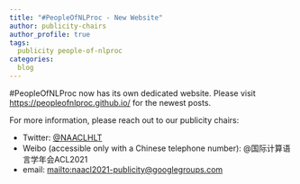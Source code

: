 ```yaml
---
title: "#PeopleOfNLProc - New Website"
author: publicity-chairs
author_profile: true
tags:
  publicity people-of-nlproc
categories:
  blog
---
```


#PeopleOfNLProc now has its own dedicated website. Please visit <https://peopleofnlproc.github.io/> for the newest posts.

For more information, please reach out to our publicity chairs:
- Twitter: [@NAACLHLT](https://twitter.com/naaclhlt?lang=en)
- Weibo (accessible only with a Chinese telephone number): @国际计算语言学年会ACL2021
- email: <mailto:naacl2021-publicity@googlegroups.com>
